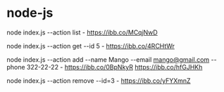# node-js

node index.js --action list - https://ibb.co/MCqjNwD

node index.js --action get --id 5 - https://ibb.co/4RCHtWr

node index.js --action add --name Mango --email mango@gmail.com --phone 322-22-22 - https://ibb.co/0BpNkyR https://ibb.co/hfGJHKh

node index.js --action remove --id=3 - https://ibb.co/yFYXmnZ
